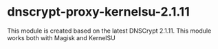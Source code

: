 # dnscrypt-proxy-kernelsu-2.1.11
This module is created based on the latest DNSCrypt 2.1.11. This module works both with Magisk and KernelSU
